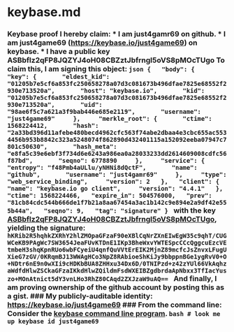 # keybase.md
### Keybase proof  I hereby claim:    * I am just4gamr69 on github.   * I am just4game69 (https://keybase.io/just4game69) on keybase.   * I have a public key ASBbflz2qFP8JQZYJ4oH08CBZztJbfrngl5oVS8pMOcTUgo  To claim this, I am signing this object:  ```json {   "body": {     "key": {       "eldest_kid": "01205b7e5cf6a853fc250658278a07d3c081673b496dfae7825e68552f2930e713520a",       "host": "keybase.io",       "kid": "01205b7e5cf6a853fc250658278a07d3c081673b496dfae7825e68552f2930e713520a",       "uid": "98ae6f5c7a621a3f9bab446e685e2119",       "username": "just4game69"     },     "merkle_root": {       "ctime": 1568224412,       "hash": "2a33bd396d11afebe480becd4962cfc563f74abe2dbaa4e3cbc655ac5534456b953b8842c323a5248074f862890d432401115a152092eeba07947c7801c50630",       "hash_meta": "e8fa5c39e6ebf3f734d6e6243a986ea0a28033233dd2614609008cdfc56f87bd",       "seqno": 6778890     },     "service": {       "entropy": "f48Pmb4aULlu/yNHNi8dQctF",       "name": "github",       "username": "just4gamr69"     },     "type": "web_service_binding",     "version": 2   },   "client": {     "name": "keybase.io go client",     "version": "4.4.1"   },   "ctime": 1568224466,   "expire_in": 504576000,   "prev": "81cb84cdc544b666de1f7b21a8aa67454a3ac1b142c9e894e2a9df42e555b44a",   "seqno": 9,   "tag": "signature" } ```  with the key [ASBbflz2qFP8JQZYJ4oH08CBZztJbfrngl5oVS8pMOcTUgo](https://keybase.io/just4game69), yielding the signature:  ``` hKRib2R5hqhkZXRhY2hlZMOpaGFzaF90eXBlCqNrZXnEIwEgW35c9qhT/CUGWCeKB9PAgWc7SW3654JeaFUvKTDnE1IKp3BheWxvYWTESpcCCcQggcuEzcVEtmbeH3shqKpnRUo6wbFCyeiU4qnfQuVVtErEIK2MjnZ89mcfcJsZnvxLFugUXieG7zGV/0KRqmBJ13WWAgHCo3NpZ8RAbioeShKiJy9bbppnBGe1ygRvV0+O+NDtr6nE9n0wXIi9cHDKbBUA8ZHHxu34Dx6D/0TNIPzd+z42zYUl66VkAqhzaWdfdHlwZSCkaGFzaIKkdHlwZQildmFsdWXEIBZgdbrdaApNbxx3TfIacYuszo+MOnAtnict5dY3vnLHo3RhZ80CAqd2ZXJzaW9uAQ==  ```  And finally, I am proving ownership of the github account by posting this as a gist.  ### My publicly-auditable identity:  https://keybase.io/just4game69  ### From the command line:  Consider the [keybase command line program](https://keybase.io/download).  ```bash # look me up keybase id just4game69 ```

